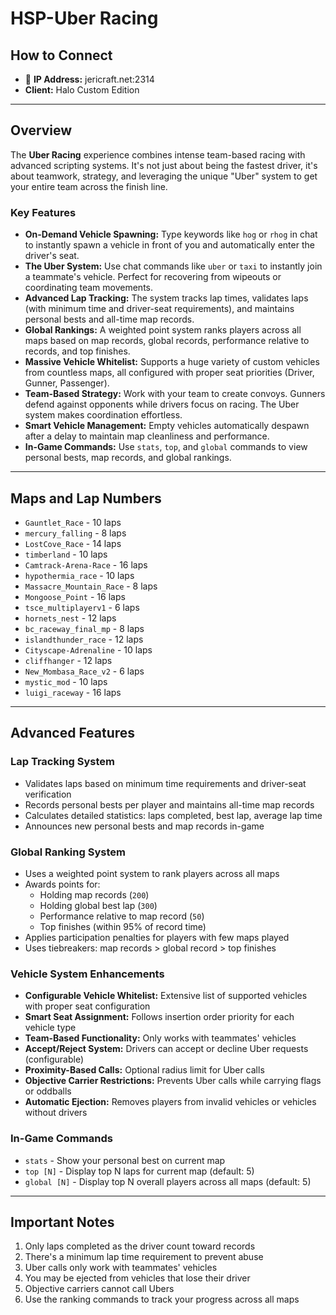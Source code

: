 # HSP-Uber Racing

## How to Connect

* 🔗 **IP Address:** jericraft.net:2314
* **Client:** Halo Custom Edition

---

## Overview

The **Uber Racing** experience combines intense team-based racing with advanced scripting systems. It's not just about
being the fastest driver, it's about teamwork, strategy, and leveraging the unique "Uber" system to get your entire team
across the finish line.

### Key Features

* **On-Demand Vehicle Spawning:** Type keywords like `hog` or `rhog` in chat to instantly spawn a vehicle in front of
  you and automatically enter the driver's seat.
* **The Uber System:** Use chat commands like `uber` or `taxi` to instantly join a teammate's vehicle. Perfect for
  recovering from wipeouts or coordinating team movements.
* **Advanced Lap Tracking:** The system tracks lap times, validates laps (with minimum time and driver-seat
  requirements), and maintains personal bests and all-time map records.
* **Global Rankings:** A weighted point system ranks players across all maps based on map records, global records,
  performance relative to records, and top finishes.
* **Massive Vehicle Whitelist:** Supports a huge variety of custom vehicles from countless maps, all configured with
  proper seat priorities (Driver, Gunner, Passenger).
* **Team-Based Strategy:** Work with your team to create convoys. Gunners defend against opponents while drivers focus
  on racing. The Uber system makes coordination effortless.
* **Smart Vehicle Management:** Empty vehicles automatically despawn after a delay to maintain map cleanliness and
  performance.
* **In-Game Commands:** Use `stats`, `top`, and `global` commands to view personal bests, map records, and global
  rankings.

---

## Maps and Lap Numbers

* `Gauntlet_Race` - 10 laps
* `mercury_falling` - 8 laps
* `LostCove_Race` - 14 laps
* `timberland` - 10 laps
* `Camtrack-Arena-Race` - 16 laps
* `hypothermia_race` - 10 laps
* `Massacre_Mountain_Race` - 8 laps
* `Mongoose_Point` - 16 laps
* `tsce_multiplayerv1` - 6 laps
* `hornets_nest` - 12 laps
* `bc_raceway_final_mp` - 8 laps
* `islandthunder_race` - 12 laps
* `Cityscape-Adrenaline` - 10 laps
* `cliffhanger` - 12 laps
* `New_Mombasa_Race_v2` - 6 laps
* `mystic_mod` - 10 laps
* `luigi_raceway` - 16 laps

---

## Advanced Features

### Lap Tracking System

- Validates laps based on minimum time requirements and driver-seat verification
- Records personal bests per player and maintains all-time map records
- Calculates detailed statistics: laps completed, best lap, average lap time
- Announces new personal bests and map records in-game

### Global Ranking System

- Uses a weighted point system to rank players across all maps
- Awards points for:
    - Holding map records (`200`)
    - Holding global best lap (`300`)
    - Performance relative to map record (`50`)
    - Top finishes (within 95% of record time)
- Applies participation penalties for players with few maps played
- Uses tiebreakers: map records > global record > top finishes

### Vehicle System Enhancements

- **Configurable Vehicle Whitelist:** Extensive list of supported vehicles with proper seat configuration
- **Smart Seat Assignment:** Follows insertion order priority for each vehicle type
- **Team-Based Functionality:** Only works with teammates' vehicles
- **Accept/Reject System:** Drivers can accept or decline Uber requests (configurable)
- **Proximity-Based Calls:** Optional radius limit for Uber calls
- **Objective Carrier Restrictions:** Prevents Uber calls while carrying flags or oddballs
- **Automatic Ejection:** Removes players from invalid vehicles or vehicles without drivers

### In-Game Commands

- `stats` - Show your personal best on current map
- `top [N]` - Display top N laps for current map (default: 5)
- `global [N]` - Display top N overall players across all maps (default: 5)

---

## Important Notes

1. Only laps completed as the driver count toward records
2. There's a minimum lap time requirement to prevent abuse
3. Uber calls only work with teammates' vehicles
4. You may be ejected from vehicles that lose their driver
5. Objective carriers cannot call Ubers
6. Use the ranking commands to track your progress across all maps